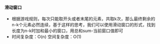 #### 滑动窗口
* 根据游戏规则，每次只能取开头或者末尾的元素，共取k次，那么最终剩余的n-k个元素必然连续，基于这样的思考，我们可以使用滑动窗口的形式，找到长度为n-k时加和最小的窗口，用总和sum-当前窗口值即可
* 时间复杂度：O(n) 空间复杂度：O(1)
